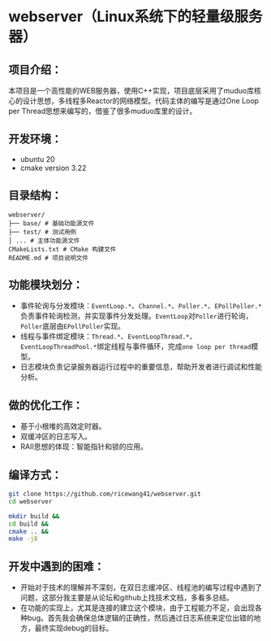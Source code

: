 # webserver（Linux系统下的轻量级服务器）
## 项目介绍：
本项目是一个高性能的WEB服务器，使用C++实现，项目底层采用了muduo库核心的设计思想，多线程多Reactor的网络模型。代码主体的编写是通过One Loop per Thread思想来编写的，借鉴了很多muduo库里的设计。
## 开发环境：
* ubuntu 20
* cmake version 3.22
## 目录结构：
```shell
webserver/
├── base/ # 基础功能源文件
├── test/ # 测试用例
│ ... # 主体功能源文件 
CMakeLists.txt # CMake 构建文件
README.md # 项目说明文件
```
## 功能模块划分：
- 事件轮询与分发模块：`EventLoop.*`、`Channel.*`、`Poller.*`、`EPollPoller.*`负责事件轮询检测，并实现事件分发处理。`EventLoop`对`Poller`进行轮询，`Poller`底层由`EPollPoller`实现。
- 线程与事件绑定模块：`Thread.*`、`EventLoopThread.*`、`EventLoopThreadPool.*`绑定线程与事件循环，完成`one loop per thread`模型。
- 日志模块负责记录服务器运行过程中的重要信息，帮助开发者进行调试和性能分析。
## 做的优化工作：
- 基于小根堆的高效定时器。
- 双缓冲区的日志写入。
- RAII思想的体现：智能指针和锁的应用。
## 编译方式：
```bash
git clone https://github.com/ricewang41/webserver.git
cd webserver
```

```bash
mkdir build &&
cd build &&
cmake .. &&
make -j8
```
## 开发中遇到的困难：
- 开始对于技术的理解并不深刻，在双日志缓冲区、线程池的编写过程中遇到了问题，这部分我主要是从论坛和github上找技术文档，多看多总结。
- 在功能的实现上，尤其是连接的建立这个模块，由于工程能力不足，会出现各种bug。首先我会确保总体逻辑的正确性，然后通过日志系统来定位出错的地方，最终实现debug的目标。

